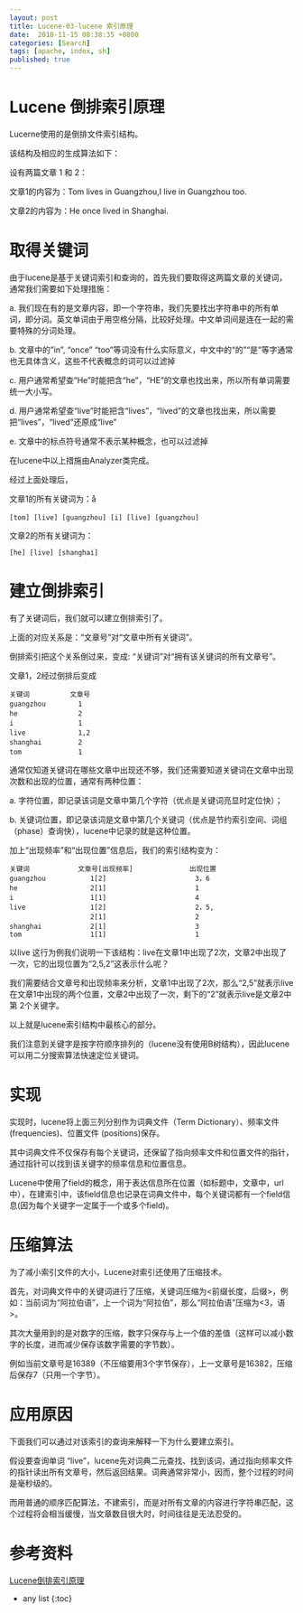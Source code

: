 ```yaml
---
layout: post
title: Lucene-03-lucene 索引原理
date:  2018-11-15 08:38:35 +0800
categories: [Search]
tags: [apache, index, sh]
published: true
---
```


# Lucene 倒排索引原理

Lucerne使用的是倒排文件索引结构。

该结构及相应的生成算法如下： 　　

设有两篇文章 1 和 2：

文章1的内容为：Tom lives in Guangzhou,I live in Guangzhou too. 　　

文章2的内容为：He once lived in Shanghai.

# 取得关键词

由于lucene是基于关键词索引和查询的，首先我们要取得这两篇文章的关键词，通常我们需要如下处理措施： 　　

a. 我们现在有的是文章内容，即一个字符串，我们先要找出字符串中的所有单词，即分词。英文单词由于用空格分隔，比较好处理。中文单词间是连在一起的需要特殊的分词处理。 　 　

b. 文章中的”in”, “once” “too”等词没有什么实际意义，中文中的“的”“是”等字通常也无具体含义，这些不代表概念的词可以过滤掉 　　

c. 用户通常希望查“He”时能把含“he”，“HE”的文章也找出来，所以所有单词需要统一大小写。 　　

d. 用户通常希望查“live”时能把含“lives”，“lived”的文章也找出来，所以需要把“lives”，“lived”还原成“live” 　　

e. 文章中的标点符号通常不表示某种概念，也可以过滤掉 　　

在lucene中以上措施由Analyzer类完成。 

经过上面处理后，

文章1的所有关键词为：å

```
[tom] [live] [guangzhou] [i] [live] [guangzhou] 　 　
```

文章2的所有关键词为：

```
[he] [live] [shanghai]
```

# 建立倒排索引

有了关键词后，我们就可以建立倒排索引了。

上面的对应关系是：“文章号”对“文章中所有关键词”。

倒排索引把这个关系倒过来，变成: “关键词”对“拥有该关键词的所有文章号”。

文章1，2经过倒排后变成 

```
关键词          文章号 　　
guangzhou        1 　　
he               2 　　
i                1 　　
live             1,2 　　
shanghai         2 　　
tom              1 　　
```

通常仅知道关键词在哪些文章中出现还不够，我们还需要知道关键词在文章中出现次数和出现的位置，通常有两种位置：

a. 字符位置，即记录该词是文章中第几个字符（优点是关键词亮显时定位快）；

b. 关键词位置，即记录该词是文章中第几个关键词（优点是节约索引空间、词组（phase）查询快），lucene中记录的就是这种位置。 　　

加上“出现频率”和“出现位置”信息后，我们的索引结构变为：

```
关键词            文章号[出现频率]              出现位置 　　
guangzhou           1[2]                      3，6 　　
he                  2[1]                      1 　　
i                   1[1]                      4 　　
live                1[2]                      2，5, 
                    2[1]                      2 　　
shanghai            2[1]                      3 　　
tom                 1[1]                      1 
```

以live 这行为例我们说明一下该结构：live在文章1中出现了2次，文章2中出现了一次，它的出现位置为“2,5,2”这表示什么呢？

我们需要结合文章号和出现频率来分析，文章1中出现了2次，那么“2,5”就表示live在文章1中出现的两个位置，文章2中出现了一次，剩下的“2”就表示live是文章2中第 2个关键字。 　　

以上就是lucene索引结构中最核心的部分。

我们注意到关键字是按字符顺序排列的（lucene没有使用B树结构），因此lucene可以用二分搜索算法快速定位关键词。

# 实现

实现时，lucene将上面三列分别作为词典文件（Term Dictionary）、频率文件(frequencies)、位置文件 (positions)保存。

其中词典文件不仅保存有每个关键词，还保留了指向频率文件和位置文件的指针，通过指针可以找到该关键字的频率信息和位置信息。 　　

Lucene中使用了field的概念，用于表达信息所在位置（如标题中，文章中，url中），在建索引中，该field信息也记录在词典文件中，每个关键词都有一个field信息(因为每个关键字一定属于一个或多个field)。

# 压缩算法

为了减小索引文件的大小，Lucene对索引还使用了压缩技术。

首先，对词典文件中的关键词进行了压缩，关键词压缩为<前缀长度，后缀>，例如：当前词为“阿拉伯语”，上一个词为“阿拉伯”，那么“阿拉伯语”压缩为<3，语>。

其次大量用到的是对数字的压缩，数字只保存与上一个值的差值（这样可以减小数字的长度，进而减少保存该数字需要的字节数）。

例如当前文章号是16389（不压缩要用3个字节保存），上一文章号是16382，压缩后保存7（只用一个字节）。

# 应用原因

下面我们可以通过对该索引的查询来解释一下为什么要建立索引。 　　

假设要查询单词 “live”，lucene先对词典二元查找、找到该词，通过指向频率文件的指针读出所有文章号，然后返回结果。词典通常非常小，因而，整个过程的时间是毫秒级的。 　　

而用普通的顺序匹配算法，不建索引，而是对所有文章的内容进行字符串匹配，这个过程将会相当缓慢，当文章数目很大时，时间往往是无法忍受的。

# 参考资料

[Lucene倒排索引原理](https://blog.csdn.net/u011239443/article/details/60604017)

* any list
{:toc}